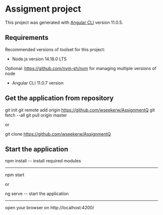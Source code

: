 # Assigment project

This project was generated with [Angular CLI](https://github.com/angular/angular-cli) version 11.0.5.

## Requirements

Recommended versions of toolset for this project:

- Node.js version 14.18.0 LTS

Optional: https://github.com/nvm-sh/nvm for managing multiple versions of node

- Angular CLI 11.0.7 version

## Get the application from repository

git init
git remote add origin https://github.com/wseekerw/AssignmentQ
git fetch --all
git pull origin master

or

git clone https://github.com/wseekerw/AssignmentQ

## Start the application

npm install -- install required modules

--------------------------------------------

npm start 

or 

ng serve -- start the application

--------------------------------------------

open your browser on http://localhost:4200/




